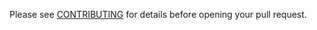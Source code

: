 Please see [CONTRIBUTING](https://docs.ark.io/developers/guidelines/contributing.html) for details before opening your pull request.
